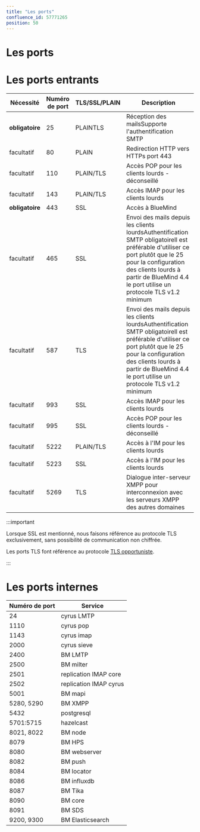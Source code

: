 ```yaml
---
title: "Les ports"
confluence_id: 57771265
position: 50
---
```

# Les ports


# Les ports entrants


| Nécessité | Numéro de port | TLS/SSL/PLAIN | Description |
| --- | --- | --- | --- |
| **obligatoire** | 25 | PLAINTLS | Réception des mailsSupporte l'authentification SMTP |
| facultatif | 80 | PLAIN | Redirection HTTP vers HTTPs port 443 |
| facultatif | 110 | PLAIN/TLS | Accès POP pour les clients lourds - déconseillé |
| facultatif | 143 | PLAIN/TLS | Accès IMAP pour les clients lourds |
| **obligatoire** | 443 | SSL | Accès à BlueMind |
| facultatif | 465 | SSL | Envoi des mails depuis les clients lourdsAuthentification SMTP obligatoireIl est préférable d'utiliser ce port plutôt que le 25 pour la configuration des clients lourds à partir de BlueMind 4.4 le port utilise un protocole TLS v1.2 minimum |
| facultatif | 587 | TLS | Envoi des mails depuis les clients lourdsAuthentification SMTP obligatoireIl est préférable d'utiliser ce port plutôt que le 25 pour la configuration des clients lourds à partir de BlueMind 4.4 le port utilise un protocole TLS v1.2 minimum |
| facultatif | 993 | SSL | Accès IMAP pour les clients lourds |
| facultatif | 995 | SSL | Accès POP pour les clients lourds - déconseillé |
| facultatif | 5222 | PLAIN/TLS | Accès à l'IM pour les clients lourds |
| facultatif | 5223 | SSL | Accès à l'IM pour les clients lourds |
| facultatif | 5269 | TLS | Dialogue inter-serveur XMPP pour interconnexion avec les serveurs XMPP des autres domaines |

:::important

Lorsque SSL est mentionné, nous faisons référence au protocole TLS exclusivement, sans possibilité de communication non chiffrée.

Les ports TLS font référence au protocole [TLS opportuniste](https://en.wikipedia.org/wiki/Opportunistic_TLS).

:::


# Les ports internes


| Numéro de port | Service |
| --- | --- |
| 24 | cyrus LMTP |
| 1110 | cyrus pop |
| 1143 | cyrus imap |
| 2000 | cyrus sieve |
| 2400 | BM LMTP |
| 2500 | BM milter |
| 2501 | replication IMAP core |
| 2502 | replication IMAP cyrus |
| 5001 | BM mapi |
| 5280, 5290 | BM XMPP |
| 5432 | postgresql |
| 5701:5715 | hazelcast |
| 8021, 8022 | BM node |
| 8079 | BM HPS |
| 8080 | BM webserver |
| 8082 | BM push |
| 8084 | BM locator |
| 8086 | BM influxdb |
| 8087 | BM Tika |
| 8090 | BM core |
| 8091 | BM SDS |
| 9200, 9300 | BM Elasticsearch |


